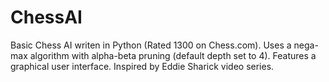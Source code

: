 # ChessAI
Basic Chess AI writen in Python (Rated 1300 on Chess.com). 
Uses a nega-max algorithm with alpha-beta pruning (default depth set to 4). Features a graphical user interface. Inspired by Eddie Sharick video series.
